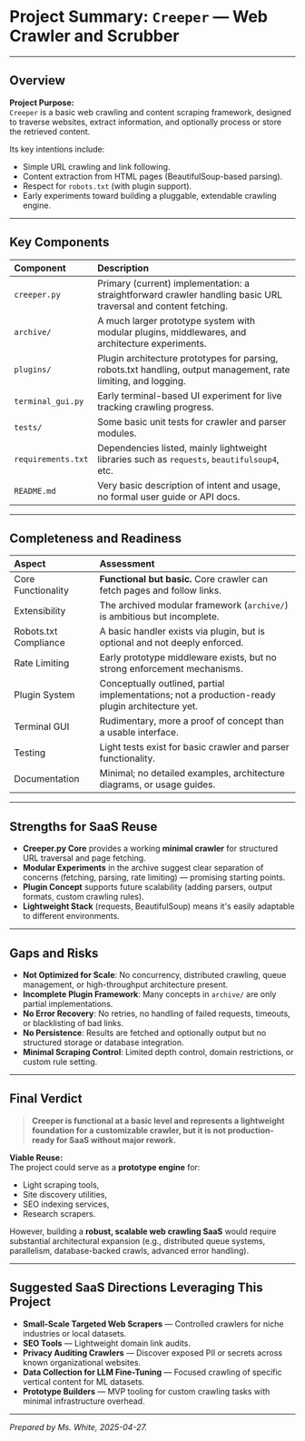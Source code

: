 # Project Summary: `Creeper` — Web Crawler and Scrubber

---

## Overview

**Project Purpose:**  
`Creeper` is a basic web crawling and content scraping framework, designed to traverse websites, extract information, and optionally process or store the retrieved content.

Its key intentions include:
- Simple URL crawling and link following.
- Content extraction from HTML pages (BeautifulSoup-based parsing).
- Respect for `robots.txt` (with plugin support).
- Early experiments toward building a pluggable, extendable crawling engine.

---

## Key Components

| Component | Description |
|:---|:---|
| `creeper.py` | Primary (current) implementation: a straightforward crawler handling basic URL traversal and content fetching. |
| `archive/` | A much larger prototype system with modular plugins, middlewares, and architecture experiments. |
| `plugins/` | Plugin architecture prototypes for parsing, robots.txt handling, output management, rate limiting, and logging. |
| `terminal_gui.py` | Early terminal-based UI experiment for live tracking crawling progress. |
| `tests/` | Some basic unit tests for crawler and parser modules. |
| `requirements.txt` | Dependencies listed, mainly lightweight libraries such as `requests`, `beautifulsoup4`, etc. |
| `README.md` | Very basic description of intent and usage, no formal user guide or API docs. |

---

## Completeness and Readiness

| Aspect | Assessment |
|:---|:---|
| Core Functionality | **Functional but basic.** Core crawler can fetch pages and follow links. |
| Extensibility | The archived modular framework (`archive/`) is ambitious but incomplete. |
| Robots.txt Compliance | A basic handler exists via plugin, but is optional and not deeply enforced. |
| Rate Limiting | Early prototype middleware exists, but no strong enforcement mechanisms. |
| Plugin System | Conceptually outlined, partial implementations; not a production-ready plugin architecture yet. |
| Terminal GUI | Rudimentary, more a proof of concept than a usable interface. |
| Testing | Light tests exist for basic crawler and parser functionality. |
| Documentation | Minimal; no detailed examples, architecture diagrams, or usage guides. |

---

## Strengths for SaaS Reuse

- **Creeper.py Core** provides a working **minimal crawler** for structured URL traversal and page fetching.
- **Modular Experiments** in the archive suggest clear separation of concerns (fetching, parsing, rate limiting) — promising starting points.
- **Plugin Concept** supports future scalability (adding parsers, output formats, custom crawling rules).
- **Lightweight Stack** (requests, BeautifulSoup) means it's easily adaptable to different environments.

---

## Gaps and Risks

- **Not Optimized for Scale**: No concurrency, distributed crawling, queue management, or high-throughput architecture present.
- **Incomplete Plugin Framework**: Many concepts in `archive/` are only partial implementations.
- **No Error Recovery**: No retries, no handling of failed requests, timeouts, or blacklisting of bad links.
- **No Persistence**: Results are fetched and optionally output but no structured storage or database integration.
- **Minimal Scraping Control**: Limited depth control, domain restrictions, or custom rule setting.

---

## Final Verdict

> **Creeper is functional at a basic level and represents a lightweight foundation for a customizable crawler, but it is not production-ready for SaaS without major rework.**

**Viable Reuse:**  
The project could serve as a **prototype engine** for:
- Light scraping tools,
- Site discovery utilities,
- SEO indexing services,
- Research scrapers.

However, building a **robust, scalable web crawling SaaS** would require substantial architectural expansion (e.g., distributed queue systems, parallelism, database-backed crawls, advanced error handling).

---

## Suggested SaaS Directions Leveraging This Project

- **Small-Scale Targeted Web Scrapers** — Controlled crawlers for niche industries or local datasets.
- **SEO Tools** — Lightweight domain link audits.
- **Privacy Auditing Crawlers** — Discover exposed PII or secrets across known organizational websites.
- **Data Collection for LLM Fine-Tuning** — Focused crawling of specific vertical content for ML datasets.
- **Prototype Builders** — MVP tooling for custom crawling tasks with minimal infrastructure overhead.

---

*Prepared by Ms. White, 2025-04-27.*
